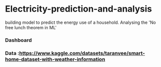 # Electricity-prediction-and-analysis
building model to predict the energy use of a household. Analysing the 'No free lunch theorem in ML'

### Dashboard

### Data :https://www.kaggle.com/datasets/taranvee/smart-home-dataset-with-weather-information
